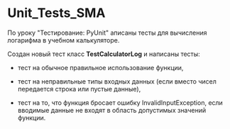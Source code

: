 # Unit_Tests_SMA

По уроку "Тестирование: PyUnit" аписаны тесты для вычисления логарифма в учебном калькуляторе.

Создан новый тест класс **TestCalculatorLog** и написаны тесты:

- тест на обычное правильное использование функции,

- тест на неправильные типы входных данных (если вместо чисел передается строка или пустые данные),

- тест на то, что функция бросает ошибку InvalidInputException, если вводимые данные не входят в область допустимых значений функции.
